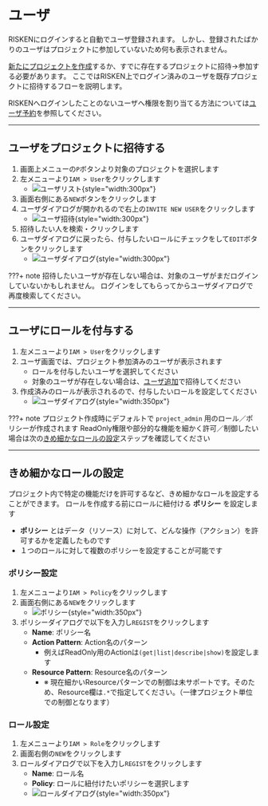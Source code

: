 # ユーザ

RISKENにログインすると自動でユーザ登録されます。
しかし、登録されたばかりのユーザはプロジェクトに参加していないため何も表示されません。

[新たにプロジェクトを作成](/risken/project/#_2)するか、すでに存在するプロジェクトに招待->参加する必要があります。
ここではRISKEN上でログイン済みのユーザを既存プロジェクトに招待するフローを説明します。

RISKENへログインしたことのないユーザへ権限を割り当てる方法については[ユーザ予約](/risken/user_reservation/#_2)を参照してください。

---

## ユーザをプロジェクトに招待する

1. 画面上メニューの`P`ボタンより対象のプロジェクトを選択します
2. 左メニューより`IAM > User`をクリックします
    - ![ユーザリスト](/img/risken/user_list.png){style="width:300px"}
3. 画面右側にある`NEW`ボタンをクリックします
4. ユーザダイアログが開かれるので右上の`INVITE NEW USER`をクリックします
    - ![ユーザ招待](/img/risken/user_invite.png){style="width:300px"}
5. 招待したい人を検索・クリックします
6. ユーザダイアログに戻ったら、付与したいロールにチェックをして`EDIT`ボタンをクリックします
    - ![ユーザダイアログ](/img/risken/user_dialog.png){style="width:300px"}

???+ note
    招待したいユーザが存在しない場合は、対象のユーザがまだログインしていないかもしれません。
    ログインをしてもらってからユーザダイアログで再度検索してください。

---

## ユーザにロールを付与する

1. 左メニューより`IAM > User`をクリックします
2. ユーザ画面では、プロジェクト参加済みのユーザが表示されます
    - ロールを付与したいユーザを選択してください
    - 対象のユーザが存在しない場合は、[ユーザ追加](/risken/user/#_2)で招待してください
3. 作成済みのロールが表示されるので、付与したいロールを設定してください
    - ![ユーザダイアログ](/img/risken/user_dialog.png){style="width:350px"}

???+ note
    プロジェクト作成時にデフォルトで `project_admin` 用のロール／ポリシーが作成されます
    ReadOnly権限や部分的な機能を細かく許可／制御したい場合は次の[きめ細かなロールの設定](/risken/user/#_4)ステップを確認してください

---

## きめ細かなロールの設定

プロジェクト内で特定の機能だけを許可するなど、きめ細かなロールを設定することができます。
ロールを作成する前にロールに紐付ける **ポリシー** を設定します

- **ポリシー** とはデータ（リソース）に対して、どんな操作（アクション）を許可するかを定義したものです
- １つのロールに対して複数のポリシーを設定することが可能です

### ポリシー設定

1. 左メニューより`IAM > Policy`をクリックします
2. 画面右側にある`NEW`をクリックします
    - ![ポリシー](/img/risken/user_policy.png){style="width:350px"}
3. ポリシーダイアログで以下を入力し`REGIST`をクリックします
    - **Name**: ポリシー名
    - **Action Pattern**: Action名のパターン
        -   例えばReadOnly用のActionは`(get|list|describe|show)`を設定します
    - **Resource Pattern**: Resource名のパターン
        - ※ 現在細かいResourceパターンでの制御は未サポートです。そのため、Resource欄は`.*`で指定してください。（一律プロジェクト単位での制御となります）

### ロール設定
1. 左メニューより`IAM > Role`をクリックします
2. 画面右側の`NEW`をクリックします
3. ロールダイアログで以下を入力し`REGIST`をクリックします
    - **Name**: ロール名
    - **Policy**: ロールに紐付けたいポリシーを選択します
    - ![ロールダイアログ](/img/risken/user_role_dialog.png){style="width:350px"}

